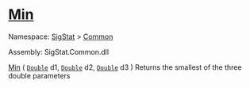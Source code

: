 # [Min](./MathHelper-100663400.md)

Namespace: [SigStat]() > [Common](./../README.md)

Assembly: SigStat.Common.dll

[Min](./MathHelper-100663400.md) ( [`Double`](https://docs.microsoft.com/en-us/dotnet/api/System.Double) d1, [`Double`](https://docs.microsoft.com/en-us/dotnet/api/System.Double) d2, [`Double`](https://docs.microsoft.com/en-us/dotnet/api/System.Double) d3 )	Returns the smallest of the three double parameters
